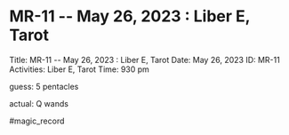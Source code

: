 # MR-11 -- May 26, 2023 : Liber E, Tarot

Title: MR-11 -- May 26, 2023 : Liber E, Tarot
Date: May 26, 2023
ID: MR-11
Activities: Liber E, Tarot
Time: 930 pm

guess: 5 pentacles

actual: Q wands

#magic_record
